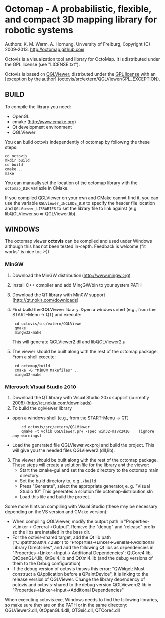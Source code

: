 Octomap - A probabilistic, flexible, and compact 3D mapping library for robotic systems
=======================================================================================

Authors: K. M. Wurm, A. Hornung, University of Freiburg, Copyright (C) 2009-2013.
http://octomap.github.com

Octovis is a visualization tool and library for OctoMap.
It is distributed under the GPL license (see "LICENSE.txt").

Octovis is based on [QGLViewer](http://www.libqglviewer.com/), distributed under the 
[GPL license](src/extern/QGLViewer/LICENSE) with an [exception by the author]
(octovis/src/extern/QGLViewer/GPL_EXCEPTION).


BUILD
-----

To compile the library you need:

* OpenGL
* cmake (http://www.cmake.org)
* Qt development environment
* QGLViewer

You can build octovis independently of octomap by following
the these steps:

    cd octovis
    mkdir build
    cd build
    cmake ..
    make
  
  
You can manually set the location of the octomap library with the
`octomap_DIR` variable in CMake.

If you compiled QGLViewer on your own and CMake cannot find it,
you can use the variable `QGLViewer_INCLUDE_DIR` to specify
the header file location and `QGLViewer_LIBRARIES` to set
the library file to link against (e.g. libQGLViewer.so or QGLViewer.lib).


WINDOWS
-------

The octomap viewer **octovis** can be compiled and used under
Windows although this has not been tested in-depth. Feedback 
is welcome ("it works" is nice too :-))


### MinGW ###

1. Download the MinGW distribution (http://www.mingw.org)
2. Install C++ compiler and add MingGW/bin to your system PATH
3. Download the QT library with MinGW support 
   (http://qt.nokia.com/downloads)
4. First build the GQLViewer library. Open a windows shell 
   (e.g., from the START-Menu -> QT) and execute:

        cd octovis/src/extern/QGLViewer
        qmake
        mingw32-make
   This will generate QGLViewer2.dll and libQGLViewer2.a

5. The viewer should be built along with the rest of the octomap package.
   From a shell execute: 

        cd octomap/build
        cmake -G "MinGW Makefiles" ..
        mingw32-make


### Microsoft Visual Studio 2010 ###

1. Download the QT library with Visual Studio 20xx support (currently 2008)
   (http://qt.nokia.com/downloads)
2. To build the qglviewer library
  - open a windows shell (e.g., from the START-Menu -> QT) 

            cd octovis/src/extern/QGLViewer
            qmake -t vclib QGLViewer.pro -spec win32-msvc2010    (ignore any warnings)
  - Load the generated file QGLViewer.vcxproj and build the project.
    This will give you the needed files QGLViewer2.(dll,lib).

3. The viewer should be built along with the rest of the octomap package.
   These steps will create a solution file for the library and the viewer:
    - Start the cmake-gui and set the code directory to the octomap main directory.
    - Set the build directory to, e.g., `/build`
    - Press "Generate", select the appropriate generator, e. g. "Visual Studio 10".
      This generates a solution file octomap-distribution.sln
    - Load this file and build the project.
  
Some more hints on compiling with Visual Studio (these may be necessary depending
on the VS version and CMake version):
* When compiling QGLViewer, modify the output path in "Properties->Linker->
  General->Output". Remove the "debug" and "release" prefix so the libs are 
  installed in the base dir.
* For the octivis-shared target, add the Qt lib path ("C:\path\to\Qt\4.7.2\lib") 
  to "Properties->Linker->General->Additional Library Directories", and add 
  the following Qt libs as dependencies in "Properties->Linker->Input->
  Additional Dependencies": QtCore4.lib, QtOpenGL4.lib, QtGui4.lib and 
  QtXml4.lib (and the debug versions of them to the Debug configuration)
* If the debug version of octovis throws this error: "QWidget: Must construct a 
  QApplication before a QPaintDevice", it is linking to the release version of 
  QGLViewer. Change the library dependency of octovis and octovis-shared to the 
  debug version QGLViewerd2.lib in "Properties->Linker->Input->Additional 
  Dependencies".
  

When executing octovis.exe, Windows needs to find the following 
libraries, so make sure they are on the PATH or in the same 
directory: QGLViewer2.dll, QtOpenGL4.dll, QTGui4.dll, QTCore4.dll


